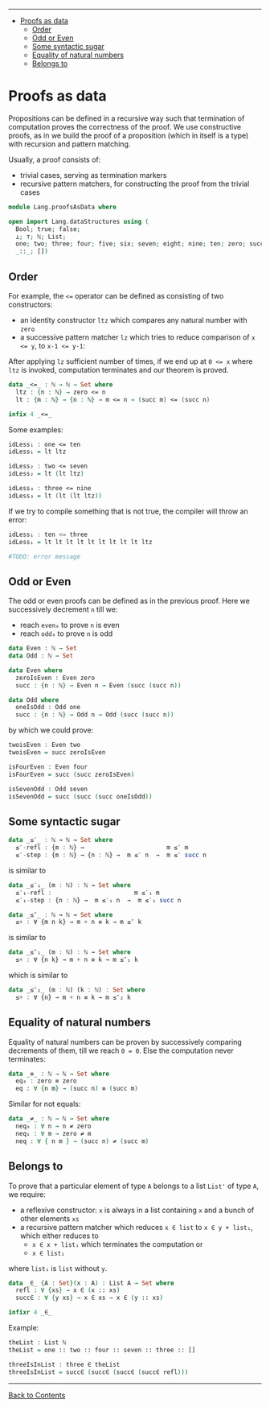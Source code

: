 <!-- START doctoc generated TOC please keep comment here to allow auto update -->
<!-- DON'T EDIT THIS SECTION, INSTEAD RE-RUN doctoc TO UPDATE -->
****

- [Proofs as data](#proofs-as-data)
  - [Order](#order)
  - [Odd or Even](#odd-or-even)
  - [Some syntactic sugar](#some-syntactic-sugar)
  - [Equality of natural numbers](#equality-of-natural-numbers)
  - [Belongs to](#belongs-to)

<!-- END doctoc generated TOC please keep comment here to allow auto update -->


# Proofs as data

Propositions can be defined in a recursive way such that termination of computation proves the correctness of the proof.
We use constructive proofs, as in we build the proof of a proposition (which in itself is a type) with recursion and pattern matching.

Usually, a proof consists of:
- trivial cases, serving as termination markers
- recursive pattern matchers, for constructing the proof from the trivial cases

```agda
module Lang.proofsAsData where

open import Lang.dataStructures using (
  Bool; true; false;
  ⊥; ⊤; ℕ; List;
  one; two; three; four; five; six; seven; eight; nine; ten; zero; succ;
  _::_; [])
```

## Order

For example, the `<=` operator can be defined as consisting of two constructors:

- an identity constructor `ltz` which compares any natural number with `zero`
- a successive pattern matcher `lz` which tries to reduce comparison of  `x <= y`, to `x-1 <= y-1`:

After applying `lz` sufficient number of times, if we end up at `0 <= x` where `ltz` is invoked, computation terminates and our theorem is proved.

```agda
data _<=_ : ℕ → ℕ → Set where
  ltz : {n : ℕ} → zero <= n
  lt : {m : ℕ} → {n : ℕ} → m <= n → (succ m) <= (succ n)

infix 4 _<=_
```

Some examples:

```agda
idLess₁ : one <= ten
idLess₁ = lt ltz

idLess₂ : two <= seven
idLess₂ = lt (lt ltz)

idLess₃ : three <= nine
idLess₃ = lt (lt (lt ltz))
```

If we try to compile something that is not true, the compiler will throw an error:

```haskell
idLess₁ : ten <= three
idLess₁ = lt lt lt lt lt lt lt lt lt ltz
```

```bash
#TODO: error message
```

## Odd or Even

The odd or even proofs can be defined as in the previous proof. Here we successively decrement `n` till we:

- reach `even₀` to prove `n` is even
- reach `odd₀` to prove `n` is odd

```agda
data Even : ℕ → Set
data Odd : ℕ → Set

data Even where
  zeroIsEven : Even zero
  succ : {n : ℕ} → Even n → Even (succ (succ n))

data Odd where
  oneIsOdd : Odd one
  succ : {n : ℕ} → Odd n → Odd (succ (succ n))
```

by which we could prove:

```agda
twoisEven : Even two
twoisEven = succ zeroIsEven

isFourEven : Even four
isFourEven = succ (succ zeroIsEven)

isSevenOdd : Odd seven
isSevenOdd = succ (succ (succ oneIsOdd))
```

## Some syntactic sugar

```haskell
data _≤′_ : ℕ → ℕ → Set where
  ≤′-refl : {m : ℕ} →                       m ≤′ m
  ≤′-step : {m : ℕ} → {n : ℕ} →  m ≤′ n  →  m ≤′ succ n
```

is similar to

```haskell
data _≤′₁_ (m : ℕ) : ℕ → Set where
  ≤′₁-refl :                       m ≤′₁ m
  ≤′₁-step : {n : ℕ} →  m ≤′₁ n  →  m ≤′₁ succ n
```

```haskell
data _≤″_ : ℕ → ℕ → Set where
  ≤+ : ∀ {m n k} → m + n ≡ k → m ≤″ k
```

is similar to

```haskell
data _≤″₁_ (m : ℕ) : ℕ → Set where
  ≤+ : ∀ {n k} → m + n ≡ k → m ≤″₁ k
```

which is similar to

```haskell
data _≤″₂_ (m : ℕ) (k : ℕ) : Set where
  ≤+ : ∀ {n} → m + n ≡ k → m ≤″₂ k
```

## Equality of natural numbers

Equality of natural numbers can be proven by successively comparing decrements of them, till we reach `0 = 0`. Else the computation never terminates:

```agda
data _≡_ : ℕ → ℕ → Set where
  eq₀ : zero ≡ zero
  eq : ∀ {n m} → (succ n) ≡ (succ m)
```

Similar for not equals:

```agda
data _≠_ : ℕ → ℕ → Set where
  neq₀ : ∀ n → n ≠ zero
  neq₁ : ∀ m → zero ≠ m
  neq : ∀ { n m } → (succ n) ≠ (succ m)
```

## Belongs to

To prove that a particular element of type `A` belongs to a list `List'` of type `A`, we require:

- a reflexive constructor: `x` is always in a list containing `x` and a bunch of other elements `xs`
- a recursive pattern matcher which reduces `x ∈ list` to `x ∈ y + list₁`, which either reduces to
  - `x ∈ x + list₁` which terminates the computation or
  - `x ∈ list₁`

where `list₁` is `list` without `y`.

```agda
data _∈_ {A : Set}(x : A) : List A → Set where
  refl : ∀ {xs} → x ∈ (x :: xs)
  succ∈ : ∀ {y xs} → x ∈ xs → x ∈ (y :: xs)

infixr 4 _∈_
```

Example:

```agda
theList : List ℕ
theList = one :: two :: four :: seven :: three :: []

threeIsInList : three ∈ theList
threeIsInList = succ∈ (succ∈ (succ∈ (succ∈ refl)))
```

****
[Back to Contents](./contents.html)

